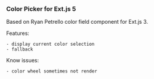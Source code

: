 ### Color Picker for Ext.js 5

Based on Ryan Petrello color field component for Ext.js 3.

Features: 

    - display current color selection
    - fallback

Know issues:

    - color wheel sometimes not render

